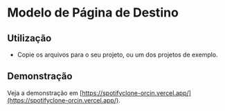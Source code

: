 # Modelo de Página de Destino

## Utilização

- Copie os arquivos para o seu projeto, ou um dos projetos de exemplo.

## Demonstração

Veja a demonstração em [https://spotifyclone-orcin.vercel.app/](https://spotifyclone-orcin.vercel.app/).


